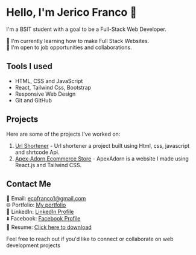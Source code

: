 # Hello, I'm Jerico Franco 👋

I'm a BSIT student with a goal to be a Full-Stack Web Developer.

🌱 I'm currently learning how to make Full Stack Websites.<br/>
💼 I'm open to job opportunities and collaborations.

## Tools I used

- HTML, CSS and JavaScript
- React, Tailwind Css, Bootstrap
- Responsive Web Design
- Git and GitHub

## Projects

Here are some of the projects I've worked on:

1. [Url Shortener](https://cout05.github.io/url-shortener/) - Url shortener a project built using Html, css, javascript and shrtcode Api.
2. [Apex-Adorn Ecommerce Store](https://cout05.github.io/apexadorn-ecommerce-website/) - ApexAdorn is a website I made using React.js and Tailwind CSS.
 
## Contact Me

📧 Email: ecofranco1@gmail.com <br/>
🌐 Portfolio: [My portfolio](https://francojerico.netlify.app/) <br/>
📱 LinkedIn: [LinkedIn Profile](https://www.linkedin.com/in/jerico-franco-37b75627b/) <br/>
⬇️ Facebook: [Facebook Profile](https://www.facebook.com/jericofranco15/) <br/>
📄 Resume: [Click here to download](https://sg.docworkspace.com/d/sIP_-jqKwAcfrg6oG)

Feel free to reach out if you'd like to connect or collaborate on web development projects

